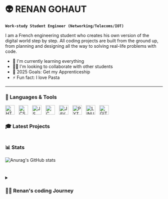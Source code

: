 # 👽 RENAN GOHAUT

**`Work-study Student Engineer (Networking/Telecoms/IOT)`**

I am a French engineering student who creates his own version of the digital world step by step. All coding projects are built from the ground up, from planning and designing all the way to solving real-life problems with code.
 
 - 🌱 I'm currently learning everything
 - 👯‍♂️ I'm looking to collaborate with other students
 - 🥅 2025 Goals: Get my Apprenticeship
 - ⚡ Fun fact: I love Pasta


---

### 🧰 Languages & Tools

 <img align="left" alt="HTML" width="30px" style="padding-right:10px;" src="https://cdn.jsdelivr.net/gh/devicons/devicon/icons/html5/html5-plain.svg" />
 <img align="left" alt="CSS" width="30px" style="padding-right:10px;" src="https://cdn.jsdelivr.net/gh/devicons/devicon/icons/css3/css3-plain.svg" />
 <img align="left" alt="JS" width="30px" style="padding-right:10px;" src="https://cdn.jsdelivr.net/gh/devicons/devicon/icons/javascript/javascript-plain.svg" />
 <img align="left" alt="C" width="30px" style="padding-right:10px;" src="https://cdn.jsdelivr.net/gh/devicons/devicon/icons/c/c-plain.svg" />
 <img align="left" alt="JAVA" width="30px" style="padding-right:10px;" src="https://cdn.jsdelivr.net/gh/devicons/devicon/icons/java/java-original.svg" />
 <img align="left" alt="PYTHON" width="30px" style="padding-right:10px;" src="https://cdn.jsdelivr.net/gh/devicons/devicon/icons/python/python-plain.svg" />
 <img align="left" alt="LINUX" width="30px" style="padding-right:10px;" src="https://cdn.jsdelivr.net/gh/devicons/devicon/icons/linux/linux-original.svg" />
 <img align="left" alt="GIT" width="30px" style="padding-right:10px;" src="https://cdn.jsdelivr.net/gh/devicons/devicon/icons/git/git-plain.svg" />
<br/>

#

### 🎓 Latest Projects

# 

### 📊 Stats

![Anurag's GitHub stats](https://github-readme-stats.vercel.app/api?username=Renanght&theme=transparent&show_icons=true)

#

<details>
<summary><h3>👨‍💻 Renan's coding Journey</h3></summary>
Lorem ipsum dolor sit amet consectetur adipisicing elit. Porro deserunt molestias omnis impedit modi quaerat consequuntur consectetur, est quam inventore eum expedita itaque soluta repudiandae quos reprehenderit. Architecto, unde ducimus.
Deleniti hic commodi sequi? Eaque praesentium voluptates est adipisci, natus culpa. Porro, iure unde sapiente cupiditate nostrum autem laborum, aliquam et ut dolores distinctio, placeat perferendis possimus quod ipsam ab.
Harum dolorum iste dolorem. Aliquid ad odio at placeat, quasi eaque accusantium sit magni quis hic. Temporibus architecto et animi doloribus. Neque eum reiciendis dolorum accusamus voluptates ab quod qui.
</details>
